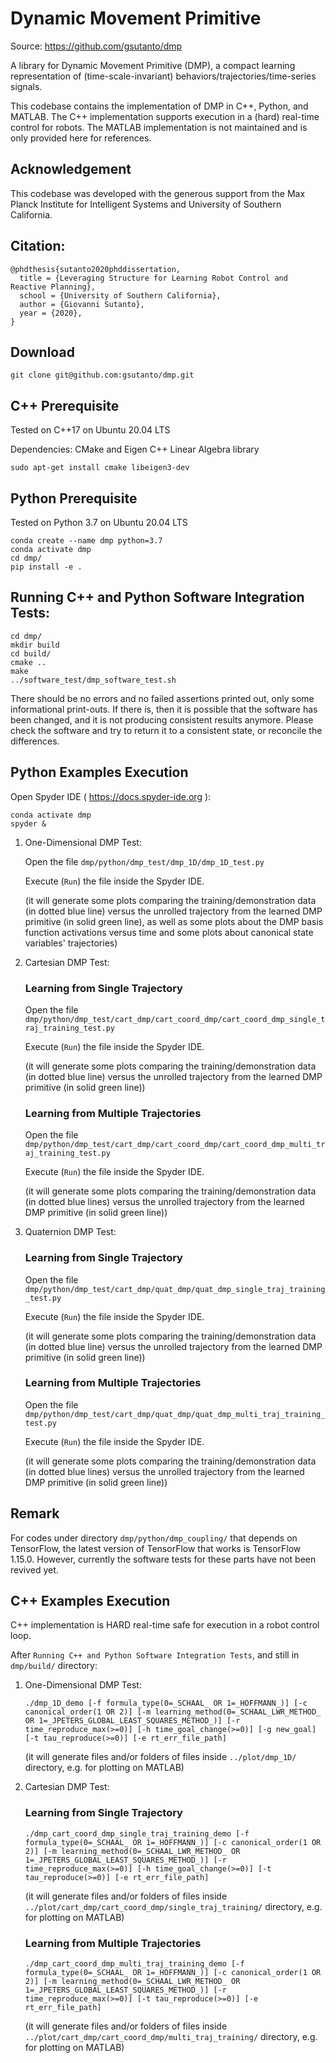 # Dynamic Movement Primitive

Source: https://github.com/gsutanto/dmp

A library for Dynamic Movement Primitive (DMP), a compact
learning representation of (time-scale-invariant)
behaviors/trajectories/time-series signals.

This codebase contains the implementation of DMP in C++, Python, and MATLAB.
The C++ implementation supports execution in a (hard) real-time control for robots.
The MATLAB implementation is not maintained and is only provided here for references.

## Acknowledgement

This codebase was developed with the generous support from
the Max Planck Institute for Intelligent Systems and
University of Southern California.

## Citation:

```
@phdthesis{sutanto2020phddissertation,
  title = {Leveraging Structure for Learning Robot Control and Reactive Planning},
  school = {University of Southern California},
  author = {Giovanni Sutanto},
  year = {2020},
}
```

## Download

```
git clone git@github.com:gsutanto/dmp.git
```

## C++ Prerequisite

Tested on C++17 on Ubuntu 20.04 LTS

Dependencies: CMake and Eigen C++ Linear Algebra library

```
sudo apt-get install cmake libeigen3-dev
```

## Python Prerequisite

Tested on Python 3.7 on Ubuntu 20.04 LTS

```
conda create --name dmp python=3.7
conda activate dmp
cd dmp/
pip install -e .
```

## Running C++ and Python Software Integration Tests:

```
cd dmp/
mkdir build
cd build/
cmake ..
make
../software_test/dmp_software_test.sh
```

There should be no errors and no failed assertions printed out,
only some informational print-outs. If there is, then it is possible that
the software has been changed, and it is not producing consistent results anymore.
Please check the software and try to return it to a consistent state,
or reconcile the differences.

## Python Examples Execution

Open Spyder IDE ( https://docs.spyder-ide.org ):

```
conda activate dmp
spyder &
```

1.  One-Dimensional DMP Test:

    Open the file `dmp/python/dmp_test/dmp_1D/dmp_1D_test.py`

    Execute (`Run`) the file inside the Spyder IDE.

    (it will generate some plots comparing the training/demonstration data (in dotted blue line)
     versus the unrolled trajectory from the learned DMP primitive (in solid green line),
     as well as some plots about the DMP basis function activations versus time
     and some plots about canonical state variables' trajectories)

2.  Cartesian DMP Test:

    ### Learning from Single Trajectory

    Open the file `dmp/python/dmp_test/cart_dmp/cart_coord_dmp/cart_coord_dmp_single_traj_training_test.py`

    Execute (`Run`) the file inside the Spyder IDE.

    (it will generate some plots comparing the training/demonstration data (in dotted blue line)
     versus the unrolled trajectory from the learned DMP primitive (in solid green line))

    ### Learning from Multiple Trajectories

    Open the file `dmp/python/dmp_test/cart_dmp/cart_coord_dmp/cart_coord_dmp_multi_traj_training_test.py`

    Execute (`Run`) the file inside the Spyder IDE.

    (it will generate some plots comparing the training/demonstration data (in dotted blue lines)
     versus the unrolled trajectory from the learned DMP primitive (in solid green line))

3.  Quaternion DMP Test:

    ### Learning from Single Trajectory

    Open the file `dmp/python/dmp_test/cart_dmp/quat_dmp/quat_dmp_single_traj_training_test.py`

    Execute (`Run`) the file inside the Spyder IDE.

    (it will generate some plots comparing the training/demonstration data (in dotted blue line)
     versus the unrolled trajectory from the learned DMP primitive (in solid green line))

    ### Learning from Multiple Trajectories

    Open the file `dmp/python/dmp_test/cart_dmp/quat_dmp/quat_dmp_multi_traj_training_test.py`

    Execute (`Run`) the file inside the Spyder IDE.

    (it will generate some plots comparing the training/demonstration data (in dotted blue lines)
     versus the unrolled trajectory from the learned DMP primitive (in solid green line))

## Remark

For codes under directory `dmp/python/dmp_coupling/` that depends on TensorFlow,
the latest version of TensorFlow that works is TensorFlow 1.15.0.
However, currently the software tests for these parts have not been revived yet.

## C++ Examples Execution

C++ implementation is HARD real-time safe for execution in a robot control loop.

After `Running C++ and Python Software Integration Tests`,
and still in `dmp/build/` directory:

1.  One-Dimensional DMP Test:

    ```
    ./dmp_1D_demo [-f formula_type(0=_SCHAAL_ OR 1=_HOFFMANN_)] [-c canonical_order(1 OR 2)] [-m learning_method(0=_SCHAAL_LWR_METHOD_ OR 1=_JPETERS_GLOBAL_LEAST_SQUARES_METHOD_)] [-r time_reproduce_max(>=0)] [-h time_goal_change(>=0)] [-g new_goal] [-t tau_reproduce(>=0)] [-e rt_err_file_path]
    ```

    (it will generate files and/or folders of files inside
     `../plot/dmp_1D/` directory,
     e.g. for plotting on MATLAB)

2.  Cartesian DMP Test:

    ### Learning from Single Trajectory

    ```
    ./dmp_cart_coord_dmp_single_traj_training_demo [-f formula_type(0=_SCHAAL_ OR 1=_HOFFMANN_)] [-c canonical_order(1 OR 2)] [-m learning_method(0=_SCHAAL_LWR_METHOD_ OR 1=_JPETERS_GLOBAL_LEAST_SQUARES_METHOD_)] [-r time_reproduce_max(>=0)] [-h time_goal_change(>=0)] [-t tau_reproduce(>=0)] [-e rt_err_file_path]
    ```

    (it will generate files and/or folders of files inside
     `../plot/cart_dmp/cart_coord_dmp/single_traj_training/` directory,
     e.g. for plotting on MATLAB)

    ### Learning from Multiple Trajectories

    ```
    ./dmp_cart_coord_dmp_multi_traj_training_demo [-f formula_type(0=_SCHAAL_ OR 1=_HOFFMANN_)] [-c canonical_order(1 OR 2)] [-m learning_method(0=_SCHAAL_LWR_METHOD_ OR 1=_JPETERS_GLOBAL_LEAST_SQUARES_METHOD_)] [-r time_reproduce_max(>=0)] [-t tau_reproduce(>=0)] [-e rt_err_file_path]
    ```

    (it will generate files and/or folders of files inside
     `../plot/cart_dmp/cart_coord_dmp/multi_traj_training/` directory,
     e.g. for plotting on MATLAB)
